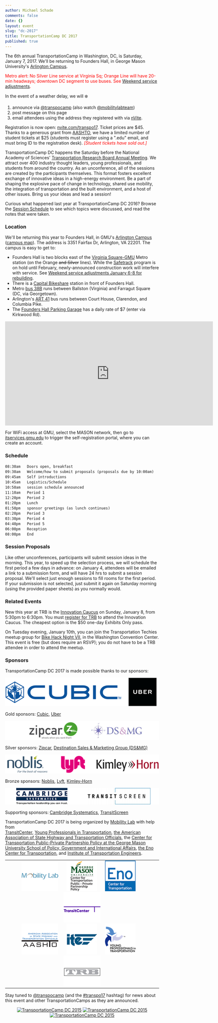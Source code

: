 ```yaml
---
author: Michael Schade
comments: false
date: {}
layout: event
slug: "dc-2017"
title: TransportationCamp DC 2017
published: true
---
```

The 6th annual TransportationCamp in Washington, DC, is Saturday, January 7, 2017.
We'll be returning to Founders Hall, in George Mason University's [Arlington Campus](http://arlington.gmu.edu/).

<span style="color: red">Metro alert: No Silver Line service at Virginia Sq; Orange Line will have 20-min headways; downtown DC segment to use buses. See [Weekend service adjustments](https://www.wmata.com/service/status/details/2017-01-06-weekend-adjustments.cfm).</span>

In the event of a weather delay, we will ❄️

1. announce via [@transpocamp](https://twitter.com/transpocamp) (also watch [@mobilitylabteam](https://twitter.com/mobilitylabteam))
2. post message on this page
3. email attendees using the address they registered with via [nVite](nvite.com/transpo17/). 

Registration is now open: [nvite.com/transpo17](https://nvite.com/transpo17/d325). Ticket prices are $45.
Thanks to a generous grant from [AASHTO](http://www.transportation.org/),
we have a limited number of student tickets at $25 (students must register using a ".edu" email,
and must bring ID to the registration desk).
<span style="color: red; font-style: italic">[Student tickets have sold out.]</span>

TransportationCamp DC happens the Saturday before the National Academy of Sciences' [Transportation Research Board Annual Meeting](http://www.trb.org/AnnualMeeting/). We
attract over 400 industry thought leaders, young professionals, and students from around the country.
As an unconference, all of the sessions are created by the participants themselves.
This format fosters excellent exchange of innovative ideas in a high-energy environment.
Be a part of shaping the explosive pace of change in technology, shared use mobility, the integration of transportation and the built environment, and a host of other issues.
Bring us your ideas and lead a session!

Curious what happened last year at TransportationCamp DC 2016? Browse the [Session Schedule](http://transportationcamp.org/events/dc-2016/schedule.html) to see which topics were discussed,
and read the notes that were taken.

### Location

We'll be returning this year to Founders Hall, in GMU's [Arlington Campus](http://arlington.gmu.edu/) ([campus map](http://info.gmu.edu/Maps/ArlingtonMap15.pdf)).
The address is 3351 Fairfax Dr, Arlington, VA 22201. The campus is easy to get to:

  * Founders Hall is two blocks east of the [Virginia Square-GMU](http://www.wmata.com/rail/station_detail.cfm?station_id=98) Metro station (on the Orange ~~and Silver~~ lines). While the [Safetrack](https://www.wmata.com/service/SafeTrack.cfm) program is on hold until February, newly-announced construction work will interfere with service. See [Weekend service adjustments January 6-8 for rebuilding](https://www.wmata.com/service/status/details/2017-01-06-weekend-adjustments.cfm).
  * There is a [Capital Bikeshare](http://www.capitalbikeshare.com/) station in front of Founders Hall.
  * Metro [bus 38B](http://www.wmata.com/bus/timetables/view.cfm?line=12) runs between Ballston (Virginia) and Farragut Square (DC, via Georgetown).
  * Arlington's [ART 41](http://www.arlingtontransit.com/pages/routes/art-41/) bus runs between Court House, Clarendon, and Columbia Pike.
  * The [Founders Hall Parking Garage](http://parking.gmu.edu/arlingtoncampusparking.html)
  has a daily rate of $7 (enter via Kirkwood Rd).

<iframe align="center" src="https://www.google.com/maps/embed?pb=!1m18!1m12!1m3!1d1552.8558231973786!2d-77.10089523808!3d38.88483864213981!2m3!1f0!2f0!3f0!3m2!1i1024!2i768!4f13.1!3m3!1m2!1s0x89b7b6828ba038d9%3A0xdc8b8bb98b169604!2sGeorge+Mason+University-Arlington+Campus!5e0!3m2!1sen!2sus!4v1412725299805" width="680" height="340" frameborder="0" style="border:0"></iframe>


For WiFi access at GMU, select the MASON network, then go to [itservices.gmu.edu](http://itservices.gmu.edu/) to trigger the self-registration portal, where you can create an account.

### Schedule

``08:30am   Doors open, breakfast``<br>
``09:30am   Welcome/how to submit proposals (proposals due by 10:00am)``<br>
``09:45am   Self introductions``<br>
``10:45am   Logistics/Schedule``<br>
``10:50am   session schedule announced``<br>
``11:10am   Period 1``<br>
``12:20pm   Period 2``<br>
``01:20pm   Lunch``<br>
``01:50pm   sponsor greetings (as lunch continues)``<br>
``02:20pm   Period 3``<br>
``03:30pm   Period 4``<br>
``04:40pm   Period 5``<br>
``06:00pm   Reception``<br>
``08:00pm   End``

### Session Proposals

Like other unconferences, participants will submit session ideas in the morning. This year, to speed up the 
selection process, we will schedule the first period a few days in advance: on January 4, attendees will be emailed a link
to a submission form, and will have 24 hrs to submit a session proposal. We'll select just enough sessions to fill rooms 
for the first period. If your submission is not selected, just submit it again on Saturday morning (using the provided paper
sheets) as you normally would. 

### Related Events

New this year at TRB is the [Innovation Caucus](http://onlinepubs.trb.org/onlinepubs/idea/TRBInnovationCaucus2017.pdf)
on Sunday, January 8, from 5:30pm to 6:30pm.
You must [register for TRB](http://www.trb.org/AnnualMeeting/Registration.aspx) to attend the Innovation Caucus. 
The cheapest option is the $50 one-day Exhibits Only pass.

On Tuesday evening, January 10th, you can join the Transportation Techies meetup group
for [Bike Hack Night VII](https://www.meetup.com/Transportation-Techies/events/235892038/),
in the Washington Convention Center. This event is free (but does require an RSVP);
you do not have to be a TRB attendee in order to attend the meetup.

### Sponsors

TransportationCamp DC 2017 is made possible thanks to our sponsors:

<img src="sponsors-gold.png">

Gold sponsors: [Cubic](http://www.cubic.com/transportation), [Uber](https://www.uber.com/)

<img src="sponsors-silver.png">

Silver sponsors: [Zipcar](http://www.zipcar.com/), [Destination Sales & Marketing Group (DS&MG)](http://destinationsalesandmarketinggroup.com/)

<img src="sponsors-bronze.png">

Bronze sponsors: [Noblis](http://www.noblis.org/),  [Lyft](https://www.lyft.com/), [Kimley-Horn](http://www.kimley-horn.com/)

<img src="sponsors-supporting.png">

Supporting sponsors: [Cambridge Systematics](https://www.camsys.com/), [TransitScreen](https://transitscreen.com/)

TransportationCamp DC 2017 is being organized by [Mobility Lab](http://mobilitylab.org/) with help from  
[TransitCenter](http://transitcenter.org/),
[Young Professionals in Transportation](http://yptransportation.org/),
[the American Association of State Highway and Transportation Officials](http://www.transportation.org/),
the [Center for Transportation Public-Private Partnership Policy at the George Mason University School of Policy, Government and International Affairs](http://p3policy.gmu.edu/),
[the Eno Center for Transportation](https://www.enotrans.org/), and
[Institute of Transportation Engineers](http://www.ite.org/).

<table cellpadding="0" cellspacing="0" border="0" width="100%">
<tr><td width="100%" align="center" valign="middle">
<img src="logo-mobilitylab120x100.png"> &nbsp;&nbsp;&nbsp;&nbsp;&nbsp;
<img src="logo-gmuctpppp100x100.png"> &nbsp;&nbsp;&nbsp;&nbsp;&nbsp;
<img src="logo-eno100x100.png"> &nbsp;&nbsp;&nbsp;&nbsp;&nbsp;
<img src="logo-transitcenter120x100.png"><br>
<img src="logo-aashto120x100.png"> &nbsp;&nbsp;&nbsp;&nbsp;&nbsp;
<img src="logo-ite100x100.png"> &nbsp;&nbsp;&nbsp;&nbsp;&nbsp;
<img src="logo-ypt100x100.png"> &nbsp;&nbsp;&nbsp;&nbsp;&nbsp;
<img src="logo-trb120x100.png">
</td></tr>
</table>

Stay tuned to [@transpocamp](https://twitter.com/transpocamp) (and the [#transpo17](https://twitter.com/search?q=%23transpo17) hashtag)
for news about this event and other TransportationCamps as they are announced.

<p align="center">
<a href="https://www.flickr.com/photos/mvjantzen/15662555003/" title="TransportationCamp DC 2015"><img src="https://farm8.staticflickr.com/7496/15662555003_46ee1c9fa6_m.jpg" width="198" height="132" alt="TransportationCamp DC 2015"></a>
<a href="https://www.flickr.com/photos/mvjantzen/15663480523/" title="The Board"><img src="https://farm9.staticflickr.com/8641/15663480523_4180b79746_m.jpg" width="198" height="132" alt="TransportationCamp DC 2015"></a>
<a href="https://www.flickr.com/photos/mvjantzen/16281595951/" title="Founders Hall"><img src="https://farm8.staticflickr.com/7512/16281595951_b0d6039a92_m.jpg" width="198" height="132" alt="TransportationCamp DC 2015"></a>
</p>

<script async src="//widgets.nvite.com/1.6/tickets.js" data-resource="d325"></script>
